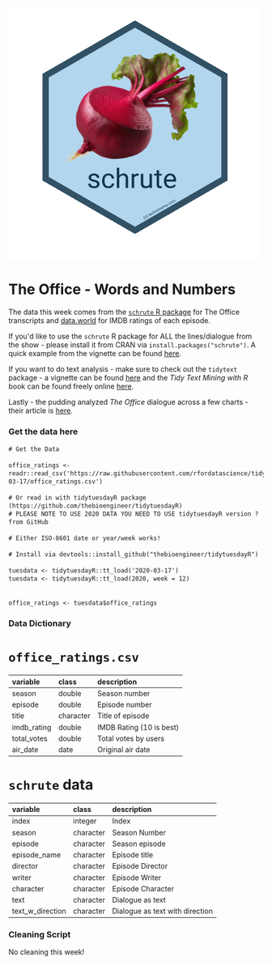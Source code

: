 ![Schrute R package - image of a beet](https://raw.githubusercontent.com/bradlindblad/schrute/master/man/figures/logo.png)

# The Office - Words and Numbers 

The data this week comes from the [`schrute` R package](https://bradlindblad.github.io/schrute/index.html) for The Office transcripts and [data.world](https://data.world/anujjain7/the-office-imdb-ratings-dataset) for IMDB ratings of each episode.

If you'd like to use the `schrute` R package for ALL the lines/dialogue from the show - please install it from CRAN via `install.packages("schrute")`. A quick example from the vignette can be found [here](https://bradlindblad.github.io/schrute/articles/theoffice.html).

If you want to do text analysis - make sure to check out the `tidytext` package - a vignette can be found [here](https://cran.r-project.org/web/packages/tidytext/vignettes/tidytext.html) and the *Tidy Text Mining with R* book can be found freely online [here](https://www.tidytextmining.com/). 

Lastly - the pudding analyzed *The Office* dialogue across a few charts - their article is [here](https://pudding.cool/2017/08/the-office/).

### Get the data here

```{r}
# Get the Data

office_ratings <- readr::read_csv('https://raw.githubusercontent.com/rfordatascience/tidytuesday/master/data/2020/2020-03-17/office_ratings.csv')

# Or read in with tidytuesdayR package (https://github.com/thebioengineer/tidytuesdayR)
# PLEASE NOTE TO USE 2020 DATA YOU NEED TO USE tidytuesdayR version ? from GitHub

# Either ISO-8601 date or year/week works!

# Install via devtools::install_github("thebioengineer/tidytuesdayR")

tuesdata <- tidytuesdayR::tt_load('2020-03-17')
tuesdata <- tidytuesdayR::tt_load(2020, week = 12)


office_ratings <- tuesdata$office_ratings
```
### Data Dictionary


# `office_ratings.csv`

|variable    |class     |description |
|:-----------|:---------|:-----------|
|season      |double    | Season number |
|episode     |double    | Episode number |
|title       |character | Title of episode |
|imdb_rating |double    | IMDB Rating (10 is best) |
|total_votes |double    | Total votes by users |
|air_date    |date | Original air date|

# `schrute` data

|variable         |class     |description |
|:----------------|:---------|:-----------|
|index            |integer   | Index |
|season           |character | Season Number |
|episode          |character | Season episode |
|episode_name     |character | Episode title |
|director         |character | Episode Director |
|writer           |character | Episode Writer|
|character        |character | Episode Character |
|text             |character | Dialogue as text |
|text_w_direction |character | Dialogue as text with direction |

### Cleaning Script

No cleaning this week!
